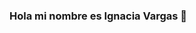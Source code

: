 ### Hola mi nombre es Ignacia Vargas  👋

<!--
**IgnaciaThecno/IgnaciaThecno** is a ✨ _special_ ✨ repository because its `README.md` (this file) appears on your GitHub profile.

I help developers to build important reports and queries for ERP and CRM tools
-->
